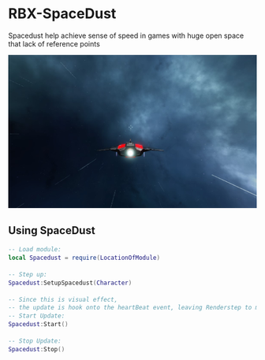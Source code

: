 # RBX-SpaceDust
Spacedust help achieve sense of speed in games with huge open space that lack of reference points

<img src="/Demo.jpg?raw=true">

## Using SpaceDust

```lua
-- Load module:
local Spacedust = require(LocationOfModule)

-- Step up:
Spacedust:SetupSpacedust(Character)

-- Since this is visual effect, 
-- the update is hook onto the heartBeat event, leaving Renderstep to more important stuffs.
-- Start Update:
Spacedust:Start()

-- Stop Update:
Spacedust:Stop()
```
